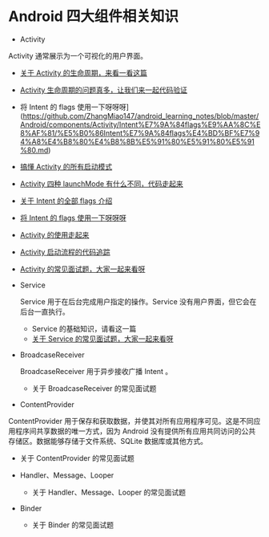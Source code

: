 # Android 四大组件相关知识
*  Activity

  Activity 通常展示为一个可视化的用户界面。

  * [关于 Activity 的生命周期，来看一看这篇](https://github.com/ZhangMiao147/android_learning_notes/blob/master/Android/components/Activity/%E5%85%B3%E4%BA%8EActivity%E7%9A%84%E7%94%9F%E5%91%BD%E5%91%A8%E6%9C%9F%EF%BC%8C%E6%9D%A5%E7%9C%8B%E4%B8%80%E7%9C%8B%E8%BF%99%E7%AF%87.md)
  * [Activity 生命周期的问题真多，让我们来一起代码验证](https://github.com/ZhangMiao147/android_learning_notes/blob/master/Android/components/Activity/%E7%94%9F%E5%91%BD%E5%91%A8%E6%9C%9F%E9%97%AE%E9%A2%98%E9%AA%8C%E8%AF%81/Activity%E7%94%9F%E5%91%BD%E5%91%A8%E6%9C%9F%E7%9A%84%E9%97%AE%E9%A2%98%E7%9C%9F%E5%A4%9A%EF%BC%8C%E8%AE%A9%E6%88%91%E4%BB%AC%E6%9D%A5%E4%B8%80%E8%B5%B7%E4%BB%A3%E7%A0%81%E9%AA%8C%E8%AF%81.md)
  * 将 Intent 的 flags 使用一下呀呀呀](https://github.com/ZhangMiao147/android_learning_notes/blob/master/Android/components/Activity/Intent%E7%9A%84flags%E9%AA%8C%E8%AF%81/%E5%B0%86Intent%E7%9A%84flags%E4%BD%BF%E7%94%A8%E4%B8%80%E4%B8%8B%E5%91%80%E5%91%80%E5%91%80.md)
  * [搞懂 Activity 的所有启动模式](https://github.com/ZhangMiao147/android_learning_notes/blob/master/Android/components/Activity/%E6%90%9E%E6%87%82Activity%E7%9A%84%E6%89%80%E6%9C%89%E5%90%AF%E5%8A%A8%E6%A8%A1%E5%BC%8F.md)
  * [Activity 四种 launchMode 有什么不同，代码走起来](https://github.com/ZhangMiao147/android_learning_notes/blob/master/Android/components/Activity/%E5%9B%9B%E7%A7%8DlaunchMode%E9%AA%8C%E8%AF%81/Activity%E5%9B%9B%E7%A7%8DlaunchMode%E6%9C%89%E4%BB%80%E4%B9%88%E4%B8%8D%E5%90%8C%EF%BC%8C%E4%BB%A3%E7%A0%81%E8%B5%B0%E8%B5%B7%E6%9D%A5.md)
  * [关于 Intent 的全部 flags 介绍](https://github.com/ZhangMiao147/android_learning_notes/blob/master/Android/components/Activity/%E5%85%B3%E4%BA%8EIntent%E7%9A%84%E5%85%A8%E9%83%A8flags%E4%BB%8B%E7%BB%8D.md)
  * [将 Intent 的 flags 使用一下呀呀呀](https://github.com/ZhangMiao147/android_learning_notes/blob/master/Android/components/Activity/Intent%E7%9A%84flags%E9%AA%8C%E8%AF%81/%E5%B0%86Intent%E7%9A%84flags%E4%BD%BF%E7%94%A8%E4%B8%80%E4%B8%8B%E5%91%80%E5%91%80%E5%91%80.md)
  * [Activity 的使用走起来](https://github.com/ZhangMiao147/android_learning_notes/blob/master/Android/components/Activity/Activity%E7%9A%84%E4%BD%BF%E7%94%A8%E8%B5%B0%E8%B5%B7%E6%9D%A5.md)
  * [Activity 启动流程的代码追踪](https://github.com/ZhangMiao147/android_learning_notes/blob/master/Android/components/Activity/Activity%E5%90%AF%E5%8A%A8%E6%B5%81%E7%A8%8B%E7%9A%84%E4%BB%A3%E7%A0%81%E8%BF%BD%E8%B8%AA.md)
  * [Activity 的常见面试题，大家一起来看呀](https://github.com/ZhangMiao147/android_learning_notes/blob/master/Android/components/Activity/Activity%E7%9A%84%E5%B8%B8%E8%A7%81%E9%9D%A2%E8%AF%95%E9%A2%98%EF%BC%8C%E5%A4%A7%E5%AE%B6%E4%B8%80%E8%B5%B7%E6%9D%A5%E7%9C%8B%E5%91%80.md)

* Service  

  Service 用于在后台完成用户指定的操作。Service 没有用户界面，但它会在后台一直执行。

  * Service 的基础知识，请看这一篇
  * [关于 Service 的常见面试题，大家一起来看呀](https://github.com/ZhangMiao147/android_learning_notes/blob/master/Android/components/Service/%E5%85%B3%E4%BA%8EService%E7%9A%84%E5%B8%B8%E8%A7%81%E9%9D%A2%E8%AF%95%E9%A2%98%EF%BC%8C%E5%A4%A7%E5%AE%B6%E4%B8%80%E8%B5%B7%E6%9D%A5%E7%9C%8B%E5%91%80.md)

* BroadcaseReceiver 

  BroadcaseReceiver 用于异步接收广播 Intent 。

  * 关于 BroadcaseReceiver 的常见面试题

*  ContentProvider

  ContentProvider 用于保存和获取数据，并使其对所有应用程序可见。这是不同应用程序间共享数据的唯一方式，因为 Android 没有提供所有应用共同访问的公共存储区。数据能够存储于文件系统、SQLite 数据库或其他方式。

  * 关于 ContentProvider 的常见面试题
    　　

* Handler、Message、Looper
  * 关于 Handler、Message、Looper 的常见面试题

* Binder
  * 关于 Binder 的常见面试题


